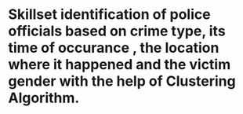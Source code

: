 # Skillset identification of police officials based on crime type, its time of occurance , the location where it happened and the victim gender with the help of Clustering Algorithm.
